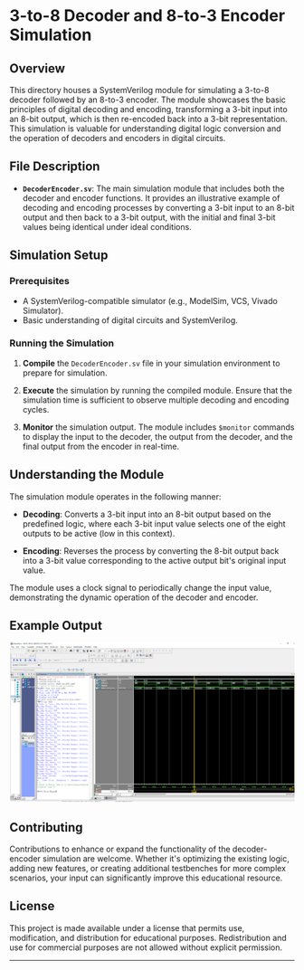 # 3-to-8 Decoder and 8-to-3 Encoder Simulation

## Overview

This directory houses a SystemVerilog module for simulating a 3-to-8 decoder followed by an 8-to-3 encoder. The module showcases the basic principles of digital decoding and encoding, transforming a 3-bit input into an 8-bit output, which is then re-encoded back into a 3-bit representation. This simulation is valuable for understanding digital logic conversion and the operation of decoders and encoders in digital circuits.

## File Description

- **`DecoderEncoder.sv`**: The main simulation module that includes both the decoder and encoder functions. It provides an illustrative example of decoding and encoding processes by converting a 3-bit input to an 8-bit output and then back to a 3-bit output, with the initial and final 3-bit values being identical under ideal conditions.

## Simulation Setup

### Prerequisites

- A SystemVerilog-compatible simulator (e.g., ModelSim, VCS, Vivado Simulator).
- Basic understanding of digital circuits and SystemVerilog.

### Running the Simulation

1. **Compile** the `DecoderEncoder.sv` file in your simulation environment to prepare for simulation.

2. **Execute** the simulation by running the compiled module. Ensure that the simulation time is sufficient to observe multiple decoding and encoding cycles.

3. **Monitor** the simulation output. The module includes `$monitor` commands to display the input to the decoder, the output from the decoder, and the final output from the encoder in real-time.

## Understanding the Module

The simulation module operates in the following manner:

- **Decoding**: Converts a 3-bit input into an 8-bit output based on the predefined logic, where each 3-bit input value selects one of the eight outputs to be active (low in this context).

- **Encoding**: Reverses the process by converting the 8-bit output back into a 3-bit value corresponding to the active output bit's original input value.

The module uses a clock signal to periodically change the input value, demonstrating the dynamic operation of the decoder and encoder.

## Example Output

![Test Output](test_output.png)

## Contributing

Contributions to enhance or expand the functionality of the decoder-encoder simulation are welcome. Whether it's optimizing the existing logic, adding new features, or creating additional testbenches for more complex scenarios, your input can significantly improve this educational resource.

## License

This project is made available under a license that permits use, modification, and distribution for educational purposes. Redistribution and use for commercial purposes are not allowed without explicit permission.

---
